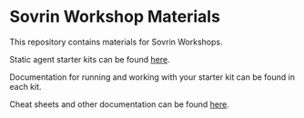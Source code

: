 Sovrin Workshop Materials
=========================

This repository contains materials for Sovrin Workshops.

Static agent starter kits can be found [here](starters).

Documentation for running and working with your starter kit can be found in each kit.

Cheat sheets and other documentation can be found [here](docs).

